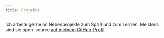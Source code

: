 ```yaml
---
title: Projekte
---
```


Ich arbeite gerne an Nebenprojekte zum Spaß und zum Lernen. Meistens sind sie open-source [auf meinem GitHub-Profil](https://github.com/matt-snider). 

